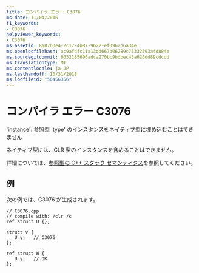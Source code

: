 ```yaml
---
title: コンパイラ エラー C3076
ms.date: 11/04/2016
f1_keywords:
- C3076
helpviewer_keywords:
- C3076
ms.assetid: 8a87b3e4-2c17-4b87-9622-ef0962d6a34e
ms.openlocfilehash: ac9afdfc11a13dd667b06289c73332593a4d884e
ms.sourcegitcommit: 6052185696adca270bc9bdbec45a626dd89cdcdd
ms.translationtype: MT
ms.contentlocale: ja-JP
ms.lasthandoff: 10/31/2018
ms.locfileid: "50456356"
---
```

# <a name="compiler-error-c3076"></a>コンパイラ エラー C3076

'instance': 参照型 'type' のインスタンスをネイティブ型に埋め込むことはできません

ネイティブ型には、CLR 型のインスタンスを含めることはできません。

詳細については、[参照型の C++ スタック セマンティクス](../../dotnet/cpp-stack-semantics-for-reference-types.md)を参照してください。

## <a name="example"></a>例

次の例では、C3076 が生成されます。

```
// C3076.cpp
// compile with: /clr /c
ref struct U {};

struct V {
   U y;   // C3076
};

ref struct W {
   U y;   // OK
};
```